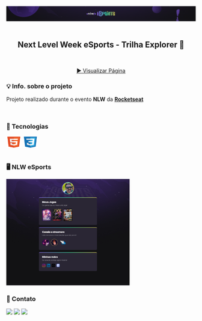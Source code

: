 <div align="center">
  <img alt="Logo Explorer" title="Explorer" src="./readme/capa.png">
</div>
<br>
<h2 align="center"> 
	 Next Level Week eSports - Trilha Explorer 🚀 
</h2>
<br>
<div align="center">
  
  <a href="https://davif91.github.io/NLW-eSports/" targert="_blank"> ▶️ Visualizar Página </a>
</div>

<h3 align=left> 💡​ Info. sobre o projeto </h3>

<p> Projeto realizado durante o evento <strong>NLW</strong> da <a href="https://www.rocketseat.com.br/"> <strong>Rocketseat</strong></a><p>
</br>

<h3 align=left> 🧰​ Tecnologias</h3>

<div align=left>
  <img align="center" alt="HTML" title="HTML 5" height="30" width="40" src="https://raw.githubusercontent.com/devicons/devicon/master/icons/html5/html5-original.svg">
  <img align="center" alt="CSS" title="css 3" height="30" width="40" src="https://raw.githubusercontent.com/devicons/devicon/master/icons/css3/css3-original.svg">
  </div>

</br>

<h3>🖥️​ NLW eSports </h3>
<img alt="preview" title="NLW eSports" src="./readme/preview.png" width="65%">

</br>

<h3>​📧​​ Contato </h3>
<div>
 <a href="https://discordapp.com/users/Davi Ferreira#3299" target="_blank"><img src="https://img.shields.io/badge/Discord-7289DA?style=for-the-badge&logo=discord&logoColor=white" target="_blank"></a> 
  <a href = "mailto:daviferreiraaew@gmail.com"><img src="https://img.shields.io/badge/Gmail-D14836?style=for-the-badge&logo=gmail&logoColor=white" target="_blank"></a>
  <a href="https://www.linkedin.com/in/davi-ferreira-42912624" target="_blank"><img src="https://img.shields.io/badge/-LinkedIn-%230077B5?style=for-the-badge&logo=linkedin&logoColor=white" target="_blank"></a> 
 </div>




